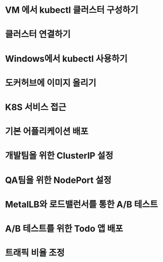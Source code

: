 # VM 에서 kubectl 클러스터 구성하기
# 클러스터 연결하기
# Windows에서 kubectl 사용하기
# 도커허브에 이미지 올리기
# K8S 서비스 접근
# 기본 어플리케이션 배포
# 개발팀을 위한 ClusterIP 설정
# QA팀을 위한 NodePort 설정
# MetalLB와 로드밸런서를 통한 A/B 테스트
# A/B 테스트를 위한 Todo 앱 배포
# 트래픽 비율 조정